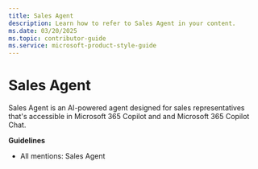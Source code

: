 ```yaml
---
title: Sales Agent
description: Learn how to refer to Sales Agent in your content.
ms.date: 03/20/2025
ms.topic: contributor-guide
ms.service: microsoft-product-style-guide
---
```



# Sales Agent

Sales Agent is an AI-powered agent designed for sales representatives that's accessible in Microsoft 365 Copilot and and Microsoft 365 Copilot Chat.

**Guidelines**

- All mentions: Sales Agent
